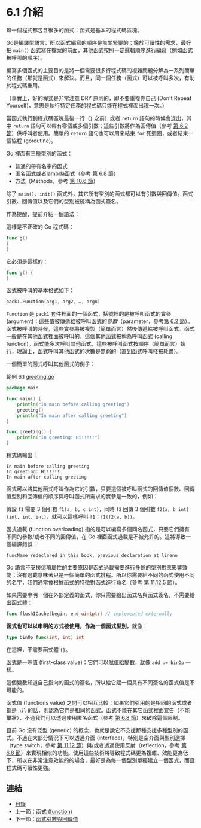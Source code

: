 # 6.1 介紹

每一個程式都包含很多的函式：函式是基本的程式碼區塊。

Go是編譯型語言，所以函式編寫的順序是無關緊要的；鑑於可讀性的需求，最好把 `main()` 函式寫在檔案的前面，其他函式按照一定邏輯順序進行編寫（例如函式被呼叫的順序）。

編寫多個函式的主要目的是將一個需要很多行程式碼的複雜問題分解為一系列簡單的任務（那就是函式）來解決。而且，同一個任務（函式）可以被呼叫多次，有助於程式碼重用。

（事實上，好的程式是非常注意 DRY 原則的，即不要重複你自己 (Don't Repeat Yourself)，意思是執行特定任務的程式碼只能在程式裡面出現一次。）

當函式執行到程式碼區塊最後一行（`}` 之前）或者 `return` 語句的時候會退出，其中 `return` 語句可以帶有零個或多個引數；這些引數將作為回傳值（參考 [第 6.2 節](06.2.md)）供呼叫者使用。簡單的 `return` 語句也可以用來結束 `for` 死迴圈，或者結束一個協程 (goroutine)。

Go 裡面有三種型別的函式：  

- 普通的帶有名字的函式
- 匿名函式或者lambda函式（參考 [第 6.8 節](06.8.md)）
- 方法（Methods，參考 [第 10.6 節](10.6.md)）

除了 `main()`、`init()` 函式外，其它所有型別的函式都可以有引數與回傳值。函式引數、回傳值以及它們的型別被統稱為函式簽名。

作為提醒，提前介紹一個語法：

這樣是不正確的 Go 程式碼：

```go
func g()
{
}
```

它必須是這樣的：

```go
func g() {
}
```

函式被呼叫的基本格式如下：

```go
pack1.Function(arg1, arg2, …, argn)
```

`Function` 是 `pack1` 套件裡面的一個函式，括號裡的是被呼叫函式的實參 (argument)：這些值被傳遞給被呼叫函式的*參數*（parameter，參考[第 6.2 節](06.2.md)）。函式被呼叫的時候，這些實參將被複製（簡單而言）然後傳遞給被呼叫函式。函式一般是在其他函式裡面被呼叫的，這個其他函式被稱為呼叫函式 (calling function)。函式能多次呼叫其他函式，這些被呼叫函式按順序（簡單而言）執行，理論上，函式呼叫其他函式的次數是無窮的（直到函式呼叫棧被耗盡）。

一個簡單的函式呼叫其他函式的例子：

範例 6.1 [greeting.go](examples/chapter_6/greeting.go)

```go
package main

func main() {
    println("In main before calling greeting")
    greeting()
    println("In main after calling greeting")
}

func greeting() {
    println("In greeting: Hi!!!!!")
}
```

程式碼輸出：

    In main before calling greeting
    In greeting: Hi!!!!!
    In main after calling greeting

函式可以將其他函式呼叫作為它的引數，只要這個被呼叫函式的回傳值個數、回傳值型別和回傳值的順序與呼叫函式所需求的實參是一致的，例如：

假設 `f1` 需要 3 個引數 `f1(a, b, c int)`，同時 `f2` 回傳 3 個引數 `f2(a, b int) (int, int, int)`，就可以這樣呼叫 `f1`：`f1(f2(a, b))`。

函式過載 (function overloading) 指的是可以編寫多個同名函式，只要它們擁有不同的參數/或者不同的回傳值，在 Go 裡面函式過載是不被允許的。這將導致一個編譯錯誤：

    funcName redeclared in this book, previous declaration at lineno

Go 語言不支援這項屬性的主要原因是函式過載需要進行多餘的型別對應影響效能；沒有過載意味著只是一個簡單的函式排程。所以你需要給不同的函式使用不同的名字，我們通常會根據函式的特徵對函式進行命名（參考 [第 11.12.5 節](11.12.md)）。

如果需要申明一個在外部定義的函式，你只需要給出函式名與函式簽名，不需要給出函式體：

```go
func flushICache(begin, end uintptr) // implemented externally
```

**函式也可以以申明的方式被使用，作為一個函式型別**，就像：

```go
type binOp func(int, int) int
```

在這裡，不需要函式體 `{}`。

函式是一等值 (first-class value)：它們可以賦值給變數，就像 `add := binOp` 一樣。

這個變數知道自己指向的函式的簽名，所以給它賦一個具有不同簽名的函式值是不可能的。

函式值 (functions value) 之間可以相互比較：如果它們引用的是相同的函式或者都是 `nil` 的話，則認為它們是相同的函式。函式不能在其它函式裡面宣告（不能巢狀），不過我們可以透過使用匿名函式（參考 [第 6.8 節](06.8.md)）來破除這個限制。

目前 Go 沒有泛型 (generic) 的概念，也就是說它不支援那種支援多種型別的函式。不過在大部分情況下可以透過介面 (interface)，特別是空介面與型別選擇（type switch，參考 [第 11.12 節](11.12.md)）與/或者透過使用反射（reflection，參考 [第 6.8 節](06.8.md)）來實現相似的功能。使用這些技術將導致程式碼更為複雜、效能更為低下，所以在非常注意效能的的場合，最好是為每一個型別單獨建立一個函式，而且程式碼可讀性更強。

## 連結

- [目錄](directory.md)
- 上一節：[函式 (function)](06.0.md)
- 下一節：[函式引數與回傳值](06.2.md)
